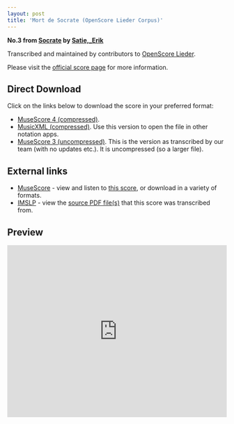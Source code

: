 ```yaml
---
layout: post
title: 'Mort de Socrate (OpenScore Lieder Corpus)'
---
```


__No.3 from [Socrate](https://fourscoreandmore.org/openscore/lieder/Satie,_Erik/Socrate/) by [Satie,_Erik](https://fourscoreandmore.org/openscore/lieder/Satie,_Erik)__

Transcribed and maintained by contributors to [OpenScore Lieder].

Please visit the [official score page] for more information.

[official score page]: https://musescore.com/openscore-lieder-corpus/scores/6482032
[OpenScore Lieder]: https://musescore.com/openscore-lieder-corpus

## Direct Download

Click on the links below to download the score in your preferred format:
- [MuseScore 4 (compressed)](https://fourscoreandmore.org/openscore/lieder/Satie,_Erik/Socrate/3_Mort_de_Socrate.mscz).
- [MusicXML (compressed)](https://fourscoreandmore.org/openscore/lieder/Satie,_Erik/Socrate/3_Mort_de_Socrate.mxl). Use this version to open the file in other notation apps.
- [MuseScore 3 (uncompressed)](https://raw.githubusercontent.com/OpenScore/Lieder/refs/heads/main/scores/Satie,_Erik/Socrate/3_Mort_de_Socrate/lc6482032.mscx). This is the version as transcribed by our team (with no updates etc.). It is uncompressed (so a larger file).

## External links

- [MuseScore] - view and listen to [this score][MuseScore], or download in a variety of formats.
- [IMSLP] - view the [source PDF file(s)][IMSLP] that this score was transcribed from.

[MuseScore]: https://musescore.com/score/6482032
[IMSLP]: https://imslp.org/wiki/Special:ReverseLookup/15779

## Preview

<iframe width="100%" height="394" src="https://musescore.com/openscore-lieder-corpus/scores/6482032/embed" frameborder="0" allowfullscreen allow="autoplay; fullscreen"></iframe>
